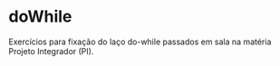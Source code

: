 # doWhile

Exercícios para fixação do laço do-while passados em sala na matéria Projeto Integrador (PI). 

